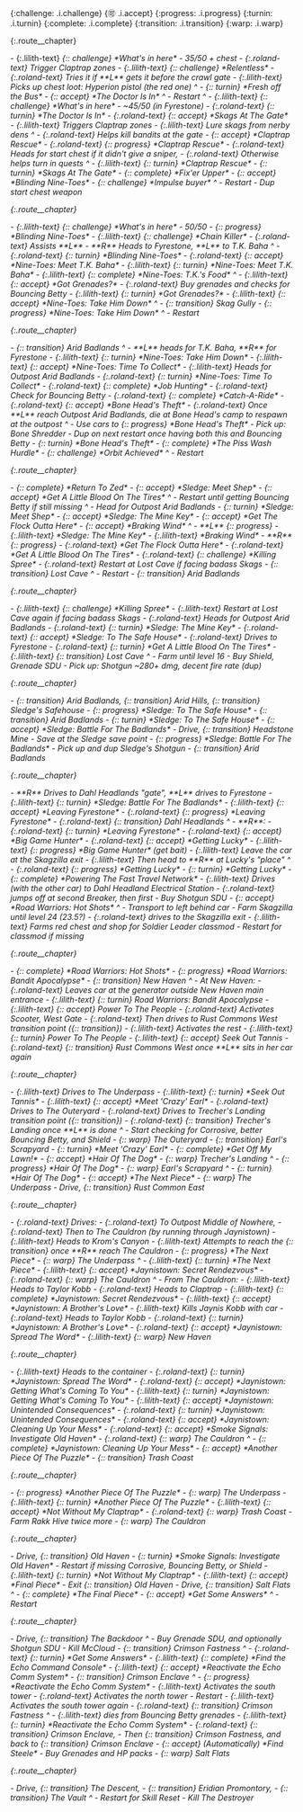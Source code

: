 {:challenge: .i.challenge}
{:accept: .i.accept}
{:progress: .i.progress}
{:turnin: .i.turnin}
{:complete: .i.complete}
{:transition: .i.transition}
{:warp: .i.warp}

{:.route__chapter}
<div>
- {:.lilith-text} <i/>{:: challenge} *What's in here* - 35/50 + chest
- {:.roland-text} Trigger Claptrap zones
- {:.lilith-text} <i/>{:: challenge} *Relentless*
  - {:.roland-text} Tries it if **L** gets it before the crawl gate
- {:.lilith-text} Picks up chest loot: Hyperion pistol (the red one)
^
- <i/>{:: turnin} *Fresh off the Bus*
- <i/>{:: accept} *The Doctor Is In*
^
- Restart
^
- {:.lilith-text} <i/>{:: challenge} *What's in here* - ~45/50 (in Fyrestone)
- {:.roland-text} <i/>{:: turnin} *The Doctor Is In*
- {:.roland-text} <i/>{:: accept} *Skags At The Gate*
  - {:.lilith-text} Triggers Claptrap zones
  - {:.lilith-text} Lure skags from nerby dens
^
- {:.roland-text} Helps kill bandits at the gate
- <i/>{:: accept} *Claptrap Rescue*
- {:.roland-text} <i/>{:: progress} *Claptrap Rescue*
  - {:.roland-text} Heads for start chest if it didn't give a sniper,
  - {:.roland-text} Otherwise helps turn in quests
^
- {:.lilith-text} <i/>{:: turnin} *Claptrap Rescue*
- <i/>{:: turnin} *Skags At The Gate*
- <i/>{:: complete} *Fix'er Upper*
- <i/>{:: accept} *Blinding Nine-Toes*
- <i/>{:: challenge} *Impulse buyer*
^
- Restart
  - Dup start chest weapon
</div>

{:.route__chapter}
<div>
- {:.lilith-text} <i/>{:: challenge} *What's in here* - 50/50
- <i/>{:: progress} *Blinding Nine-Toes*
  - {:.lilith-text} <i/>{:: challenge} *Chain Killer*
  - {:.roland-text} Assists **L**
- **R** Heads to Fyrestone, **L** to T.K. Baha
^
- {:.roland-text} <i/>{:: turnin} *Blinding Nine-Toes*
- {:.roland-text} <i/>{:: accept} *Nine-Toes: Meet T.K. Baha*
- {:.lilith-text} <i/>{:: turnin} *Nine-Toes: Meet T.K. Baha*
- {:.lilith-text} <i/>{:: complete} *Nine-Toes: T.K.'s Food*
^
- {:.lilith-text} <i/>{:: accept} *Got Grenades?*
- {:.roland-text} Buy grenades and checks for Bouncing Betty
- {:.lilith-text} <i/>{:: turnin} *Got Grenades?*
- {:.lilith-text} <i/>{:: accept} *Nine-Toes: Take Him Down*
^
- <i/>{:: transition} Skag Gully
- <i/>{:: progress} *Nine-Toes: Take Him Down*
^
- Restart
</div>

{:.route__chapter}
<div>
- <i/>{:: transition} Arid Badlands
^
- **L** heads for T.K. Baha, **R** for Fyrestone
- {:.lilith-text} <i/>{:: turnin} *Nine-Toes: Take Him Down*
- {:.lilith-text} <i/>{:: accept} *Nine-Toes: Time To Collect*
- {:.lilith-text} Heads for Outpost Arid Badlands
- {:.roland-text} <i/>{:: turnin} *Nine-Toes: Time To Collect*
- {:.roland-text} <i/>{:: complete} *Job Hunting*
- {:.roland-text} Check for Bouncing Betty
- {:.roland-text} <i/>{:: complete} *Catch-A-Ride*
- {:.roland-text} <i/>{:: accept} *Bone Head's Theft*
- {:.roland-text} Once **L** reach Outpost Arid Badlands, die at Bone Head's camp to respawn at the outpost
^
- Use cars to <i/>{:: progress} *Bone Head's Theft*
  - Pick up: Bone Shredder
  - Dup on next restart once having both this and Bouncing Betty
- <i/>{:: turnin} *Bone Head's Theft*
- <i/>{:: complete} *The Piss Wash Hurdle*
  - <i/>{:: challenge} *Orbit Achieved*
^
- Restart
</div>

{:.route__chapter}
<div>
- <i/>{:: complete} *Return To Zed*
- <i/>{:: accept} *Sledge: Meet Shep*
- <i/>{:: accept} *Get A Little Blood On The Tires*
^
- Restart until getting Bouncing Betty if still missing
^
- Head for Outpost Arid Badlands
- <i/>{:: turnin} *Sledge: Meet Shep*
- <i/>{:: accept} *Sledge: The Mine Key*
- <i/>{:: accept} *Get The Flock Outta Here*
- <i/>{:: accept} *Braking Wind*
^
- **L** <i/>{:: progress}
  - {:.lilith-text} *Sledge: The Mine Key*
  - {:.lilith-text} *Braking Wind*
- **R** <i/>{:: progress}
  - {:.roland-text} *Get The Flock Outta Here*
  - {:.roland-text} *Get A Little Blood On The Tires*
  - {:.roland-text} <i/>{:: challenge} *Killing Spree*
    - {:.roland-text} Restart at Lost Cave if facing badass Skags
- <i/>{:: transition} Lost Cave
^
- Restart
- <i/>{:: transition} Arid Badlands
</div>

{:.route__chapter}
<div>
- {:.lilith-text} <i/>{:: challenge} *Killing Spree*
  - {:.lilith-text} Restart at Lost Cave again if facing badass Skags
- {:.roland-text} Heads for Outpost Arid Badlands
  - {:.roland-text} <i/>{:: turnin} *Sledge: The Mine Key*
  - {:.roland-text} <i/>{:: accept} *Sledge: To The Safe House*
- {:.roland-text} Drives to Fyrestone
  - {:.roland-text} <i/>{:: turnin} *Get A Little Blood On The Tires*
- {:.lilith-text} <i/>{:: transition} Lost Cave
^
- Farm until level 16
  - Buy Shield, Grenade SDU
  - Pick up: Shotgun ~280+ dmg, decent fire rate (dup)
</div>

{:.route__chapter}
<div>
- <i/>{:: transition} Arid Badlands, <i/>{:: transition} Arid Hills, <i/>{:: transition} Sledge's Safehouse
  - <i/>{:: progress} *Sledge: To The Safe House*
- <i/>{:: transition} Arid Badlands
  - <i/>{:: turnin} *Sledge: To The Safe House*
  - <i/>{:: accept} *Sledge: Battle For The Badlands*
- Drive, <i/>{:: transition} Headstone Mine
  - Save at the Sledge save point
  - <i/>{:: progress} *Sledge: Battle For The Badlands*
  - Pick up and dup Sledge's Shotgun
- <i/>{:: transition} Arid Badlands
</div>

{:.route__chapter}
<div>
- **R** Drives to Dahl Headlands "gate", **L** drives to Fyrestone
- {:.lilith-text} <i/>{:: turnin} *Sledge: Battle For The Badlands*
- {:.lilith-text} <i/>{:: accept} *Leaving Fyrestone*
- {:.roland-text} <i/>{:: progress} *Leaving Fyrestone*
- {:.roland-text} <i/>{:: transition} Dahl Headlands
^
- **R**:
  - {:.roland-text} <i/>{:: turnin} *Leaving Fyrestone*
  - {:.roland-text} <i/>{:: accept} *Big Game Hunter*
  - {:.roland-text} <i/>{:: accept} *Getting Lucky*
- {:.lilith-text} <i/>{:: progress} *Big Game Hunter* (get bait)
  - {:.lilith-text} Leave the car at the Skagzilla exit
  - {:.lilith-text} Then head to **R** at Lucky's "place"
^
- {:.roland-text} <i/>{:: progress} *Getting Lucky*
- <i/>{:: turnin} *Getting Lucky*
- <i/>{:: complete} *Powering The Fast Travel Network*
  - {:.lilith-text} Drives (with the other car) to Dahl Headland Electrical Station
  - {:.roland-text} jumps off at second Breaker, then first
- Buy Shotgun SDU
- <i/>{:: accept} *Road Warriors: Hot Shots*
^
- Transport to left behind car
- Farm Skagzilla until level 24 (23.5?)
  - {:.roland-text} drives to the Skagzilla exit
  - {:.lilith-text} Farms red chest and shop for Soldier Leader classmod
- Restart for classmod if missing
</div>

{:.route__chapter}
<div>
- <i/>{:: complete} *Road Warriors: Hot Shots*
- <i/>{:: progress} *Road Warriors: Bandit Apocalypse*
- <i/>{:: transition} New Haven
^
- At New Haven:
  - {:.roland-text} Leaves car at the generator outside New Haven main entrance
  - {:.lilith-text} <i/>{:: turnin} Road Warriors: Bandit Apocalypse
  - {:.lilith-text} <i/>{:: accept} Power To The People
  - {:.roland-text} Activates Scooter, West Gate
    - {:.roland-text} Then drives to Rust Commons West transition point (<i/>{:: transition})
  - {:.lilith-text} Activates the rest
  - {:.lilith-text} <i/>{:: turnin} Power To The People
  - {:.lilith-text} <i/>{:: accept} Seek Out Tannis
- {:.roland-text} <i/>{:: transition} Rust Commons West once **L** sits in her car again
</div>

{:.route__chapter}
<div>
- {:.lilith-text} Drives to The Underpass
  - {:.lilith-text} <i/>{:: turnin} *Seek Out Tannis*
  - {:.lilith-text} <i/>{:: accept} *Meet 'Crazy' Earl*
- {:.roland-text} Drives to The Outeryard
- {:.roland-text} Drives to Trecher's Landing transition point (<i/>{:: transition})
  - {:.roland-text} <i/>{:: transition} Trecher's Landing once **L** is done
^
- Start checking for Corrosive, better Bouncing Betty, and Shield
- <i/>{:: warp} The Outeryard
- <i/>{:: transition} Earl's Scrapyard
- <i/>{:: turnin} *Meet 'Crazy' Earl*
- <i/>{:: complete} *Get Off My Lawn!*
- <i/>{:: accept} *Hair Of The Dog*
- <i/>{:: warp} Trecher's Landing
^
- <i/>{:: progress} *Hair Of The Dog*
- <i/>{:: warp} Earl's Scrapyard
^
- <i/>{:: turnin} *Hair Of The Dog*
- <i/>{:: accept} *The Next Piece*
- <i/>{:: warp} The Underpass
- Drive, <i/>{:: transition} Rust Common East
</div>

{:.route__chapter}
<div>
- {:.roland-text} Drives:
  - {:.roland-text} To Outpost Middle of Nowhere,
  - {:.roland-text} Then to The Cauldron (by running through Jaynistown)
- {:.lilith-text} Heads to Krom's Canyon
  - {:.lilith-text} Attempts to reach the <i/>{:: transition} once **R** reach The Cauldron
- <i/>{:: progress} *The Next Piece*
- <i/>{:: warp} The Underpass
^
- {:.lilith-text} <i/>{:: turnin} *The Next Piece*
- {:.lilith-text} <i/>{:: accept} *Jaynistown: Secret Rendezvous*
- {:.roland-text} <i/>{:: warp} The Cauldron
^
- From The Cauldron:
  - {:.lilith-text} Heads to Taylor Kobb
  - {:.roland-text} Heads to Claptrap
  - {:.lilith-text} <i/>{:: complete} *Jaynistown: Secret Rendezvous*
  - {:.lilith-text} <i/>{:: accept} *Jaynistown: A Brother's Love*
- {:.lilith-text} Kills Jaynis Kobb with car
- {:.roland-text} Heads to Taylor Kobb
  - {:.roland-text} <i/>{:: turnin} *Jaynistown: A Brother's Love*
  - {:.roland-text} <i/>{:: accept} *Jaynistown: Spread The Word*
- {:.lilith-text} <i/>{:: warp} New Haven
</div>

{:.route__chapter}
<div>
- {:.lilith-text} Heads to the container
- {:.roland-text} <i/>{:: turnin} *Jaynistown: Spread The Word*
- {:.roland-text} <i/>{:: accept} *Jaynistown: Getting What's Coming To You*
- {:.lilith-text} <i/>{:: turnin} *Jaynistown: Getting What's Coming To You*
- {:.lilith-text} <i/>{:: accept} *Jaynistown: Unintended Consequences*
- {:.roland-text} <i/>{:: turnin} *Jaynistown: Unintended Consequences*
- {:.roland-text} <i/>{:: accept} *Jaynistown: Cleaning Up Your Mess*
- {:.roland-text} <i/>{:: accept} *Smoke Signals: Investigate Old Haven*
- {:.roland-text} <i/>{:: warp} The Cauldron
^
- <i/>{:: complete} *Jaynistown: Cleaning Up Your Mess*
- <i/>{:: accept} *Another Piece Of The Puzzle*
- <i/>{:: transition} Trash Coast
</div>

{:.route__chapter}
<div>
- <i/>{:: progress} *Another Piece Of The Puzzle*
- <i/>{:: warp} The Underpass
  - {:.lilith-text} <i/>{:: turnin} *Another Piece Of The Puzzle*
  - {:.lilith-text} <i/>{:: accept} *Not Without My Claptrap*
  - {:.roland-text} <i/>{:: warp} Trash Coast
- Farm Rakk Hive twice more
- <i/>{:: warp} The Cauldron
</div>

{:.route__chapter}
<div>
- Drive, <i/>{:: transition} Old Haven
- <i/>{:: turnin} *Smoke Signals: Investigate Old Haven*
- Restart if missing Corrosive, Bouncing Betty, or Shield
- {:.lilith-text} <i/>{:: turnin} *Not Without My Claptrap*
- {:.lilith-text} <i/>{:: accept} *Final Piece*
- Exit <i/>{:: transition} Old Haven
- Drive, <i/>{:: transition} Salt Flats
^
- <i/>{:: complete} *The Final Piece*
- <i/>{:: accept} *Get Some Answers*
^
- Restart
</div>

{:.route__chapter}
<div>
- Drive, <i/>{:: transition} The Backdoor
^
- Buy Grenade SDU, and optionally Shotgun SDU
- Kill McCloud
- <i/>{:: transition} Crimson Fastness
^
- {:.roland-text} <i/>{:: turnin} *Get Some Answers*
- {:.lilith-text} <i/>{:: complete} *Find the Echo Command Console*
- {:.lilith-text} <i/>{:: accept} *Reactivate the Echo Comm System*
- <i/>{:: transition} Crimson Enclave
^
- <i/>{:: progress} *Reactivate the Echo Comm System*
  - {:.lilith-text} Activates the south tower
  - {:.roland-text} Activates the north tower
  - Restart
  - {:.lilith-text} Activates the south tower again
  - {:.roland-text} <i/>{:: transition} Crimson Fastness
^
- {:.lilith-text} dies from Bouncing Betty grenades
  - {:.lilith-text} <i/>{:: turnin} *Reactivate the Echo Comm System*
- {:.roland-text} <i/>{:: transition} Crimson Enclave,
  - Then <i/>{:: transition} Crimson Fastness, and back to <i/>{:: transition} Crimson Enclave
  - <i/>{:: accept} (Automatically) *Find Steele*
- Buy Grenades and HP packs
- <i/>{:: warp} Salt Flats
</div>

{:.route__chapter}
<div>
- Drive, <i/>{:: transition} The Descent,
  - <i/>{:: transition} Eridian Promontory,
  - <i/>{:: transition} The Vault
^
- Restart for Skill Reset
- Kill The Destroyer
</div>
